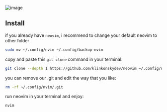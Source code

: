 <!--
<h4 align="center">
  <a href="#install">Install</a>
  ·
  <a href="#docs">Get started</a>
</h4>
-->

![image](https://github.com/user-attachments/assets/caa6da86-6fd7-4488-8b47-d8d57a49c330)


<h2 id="install">Install</h2>

if you already have `neovim`, i recommend to change your default neovim to other folder
```bash
sudo mv ~/.config/nvim ~/.config/backup-nvim
```

copy and paste this `git clone` command in your terminal:
```bash
git clone --depth 1 https://github.com/klinkonskydev/neovim ~/.config/nvim
```

you can remove our .git and edit the way that you like:
```bash
rm -rf ~/.config/nvim/.git
```

run neovim in your terminal and enjoy:
```bash
nvim
```
